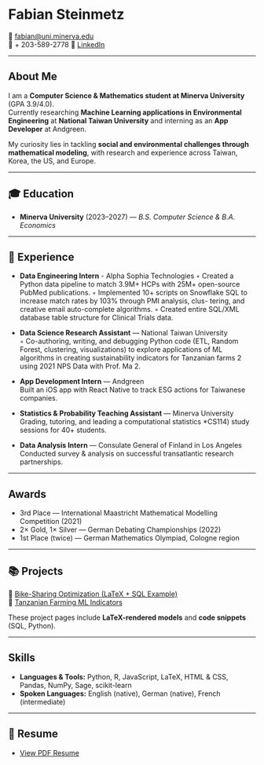 # Fabian Steinmetz

📧 fabian@uni.minerva.edu  
📱 + 203-589-2778
💼 [LinkedIn](https://linkedin.com/in/fabian-steinmetz-224830263) 

---

## About Me
I am a **Computer Science & Mathematics student at Minerva University** (GPA 3.9/4.0).  
Currently researching **Machine Learning applications in Environmental Engineering** at **National Taiwan University** and interning as an **App Developer** at Andgreen.  

My curiosity lies in tackling **social and environmental challenges through mathematical modeling**, with research and experience across Taiwan, Korea, the US, and Europe.  

---

## 🎓 Education
- **Minerva University** (2023–2027) — *B.S. Computer Science & B.A. Economics*  


---

## 💼 Experience
- **Data Engineering Intern** - Alpha Sophia Technologies
◦ Created a Python data pipeline to match 3.9M+ HCPs with 25M+ open-source PubMed publications.
◦ Implemented 10+ scripts on Snowflake SQL to increase match rates by 103% through PMI analysis, clus-
tering, and creative email auto-complete algorithms.
◦ Created entire SQL/XML database table structure for Clinical Trials data.

- **Data Science Research Assistant** — National Taiwan University  
  ◦ Co-authoring, writing, and debugging Python code (ETL, Random Forest, clustering, visualizations) to
explore applications of ML algorithms in creating sustainability indicators for Tanzanian farms 2 using
2021 NPS Data with Prof. Ma 2.

- **App Development Intern** — Andgreen  
  Built an iOS app with React Native to track ESG actions for Taiwanese companies.  

- **Statistics & Probability Teaching Assistant** — Minerva University  
  Grading, tutoring, and leading a computational statistics *CS114) study sessions for 40+ students.  

- **Data Analysis Intern** — Consulate General of Finland in Los Angeles  
  Conducted survey & analysis on successful transatlantic research partnerships.  

---

## Awards
- 3rd Place — International Maastricht Mathematical Modelling Competition (2021)  
- 2× Gold, 1× Silver — German Debating Championships (2022)  
- 1st Place (twice) — German Mathematics Olympiad, Cologne region  

---

## 📚 Projects
🔹 [Bike-Sharing Optimization (LaTeX + SQL Example)](./projects/bike-sharing.md)  
🔹 [Tanzanian Farming ML Indicators](./projects/farming-ml.md)  

These project pages include **LaTeX-rendered models** and **code snippets** (SQL, Python).  

---

## Skills
- **Languages & Tools:** Python, R, JavaScript, LaTeX, HTML & CSS, Pandas, NumPy, Sage, scikit-learn  
- **Spoken Languages:** English (native), German (native), French (intermediate)  

---

## 📄 Resume
- [View PDF Resume](./Resume_Fabian_Steinmetz.pdf)  
